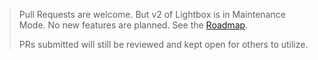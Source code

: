 > Pull Requests are welcome. But v2 of Lightbox is in Maintenance Mode. 
> No new features are planned. See the [Roadmap](https://github.com/lokesh/lightbox2/blob/master/ROADMAP.md).
> 
> PRs submitted will still be reviewed and kept open for others to utilize.

